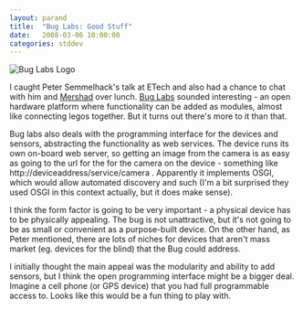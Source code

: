 ```yaml
---
layout: parand
title:  "Bug Labs: Good Stuff"
date:   2008-03-06 10:00:00
categories: stddev
---
```

![Bug Labs Logo](/web/20101222033653im_/http://www.buglabs.net/images/nav/logo.gif?1202843410)

I caught Peter Semmelhack's talk at ETech and also had a chance to chat with him and [Mershad](/web/20101222033653/http://www.buglabs.net/users/mehrshad) over lunch. [Bug Labs](/web/20101222033653/http://www.buglabs.net/) sounded interesting - an open hardware platform where functionality can be added as modules, almost like connecting legos together. But it turns out there's more to it than that.

Bug labs also deals with the programming interface for the devices and sensors, abstracting the functionality as web services. The device runs its own on-board web server, so getting an image from the camera is as easy as going to the url for the for the camera on the device - something like http://deviceaddress/service/camera . Apparently it implements OSGI, which would allow automated discovery and such \(I'm a bit surprised they used OSGI in this context actually, but it does make sense\).

I think the form factor is going to be very important - a physical device has to be physically appealing. The bug is not unattractive, but it's not going to be as small or convenient as a purpose-built device. On the other hand, as Peter mentioned, there are lots of niches for devices that aren't mass market \(eg. devices for the blind\) that the Bug could address.

I initially thought the main appeal was the modularity and ability to add sensors, but I think the open programming interface might be a bigger deal. Imagine a cell phone \(or GPS device\) that you had full programmable access to. Looks like this would be a fun thing to play with.
